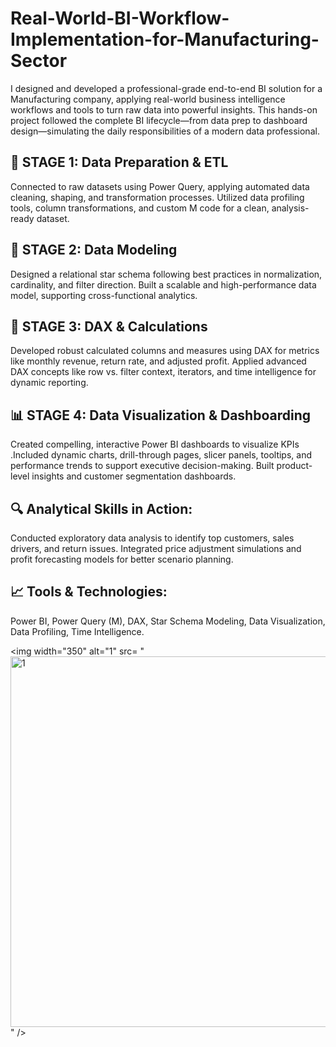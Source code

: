 # Real-World-BI-Workflow-Implementation-for-Manufacturing-Sector
I designed and developed a professional-grade end-to-end BI solution for a Manufacturing company, applying real-world business intelligence workflows and tools to turn raw data into powerful insights. This hands-on project followed the complete BI lifecycle—from data prep to dashboard design—simulating the daily responsibilities of a modern data professional.

## 📍 STAGE 1: Data Preparation & ETL
Connected to raw datasets using Power Query, applying automated data cleaning, shaping, and transformation processes.
Utilized data profiling tools, column transformations, and custom M code for a clean, analysis-ready dataset.

## 🔗 STAGE 2: Data Modeling
Designed a relational star schema following best practices in normalization, cardinality, and filter direction.
Built a scalable and high-performance data model, supporting cross-functional analytics.

## 🧠 STAGE 3: DAX & Calculations
Developed robust calculated columns and measures using DAX for metrics like monthly revenue, return rate, and adjusted profit.
Applied advanced DAX concepts like row vs. filter context, iterators, and time intelligence for dynamic reporting.

## 📊 STAGE 4: Data Visualization & Dashboarding
Created compelling, interactive Power BI dashboards to visualize KPIs .Included dynamic charts, drill-through pages, slicer panels, tooltips, and performance trends to support executive decision-making. Built product-level insights and customer segmentation dashboards.

## 🔍 Analytical Skills in Action:
Conducted exploratory data analysis to identify top customers, sales drivers, and return issues. Integrated price adjustment simulations and profit forecasting models for better scenario planning.

## 📈 Tools & Technologies:
 Power BI, Power Query (M), DAX, Star Schema Modeling, Data Visualization, Data Profiling, Time Intelligence.

 <img width="350" alt="1" src= "<img width="593" alt="1" src="https://github.com/user-attachments/assets/87a0f8e1-9af9-4c1f-ab58-78c160b096b9" />
" />

